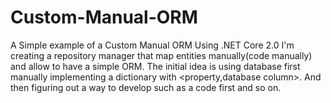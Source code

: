 # Custom-Manual-ORM
A Simple example of a Custom Manual ORM
Using .NET Core 2.0 I'm creating a repository manager that map entities manually(code manually) and allow to have a simple ORM.
The initial idea is using database first manually implementing a dictionary with <property,database column>.
And then figuring out a way to develop such as a code first and so on.
